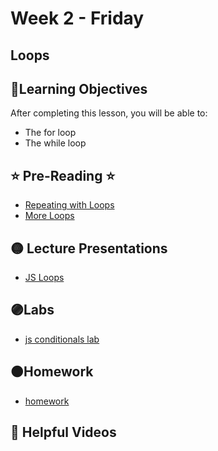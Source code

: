 # Week 2 - Friday

## Loops

## 📍Learning Objectives
After completing this lesson, you will be able to:

- The for loop
- The while loop


## ⭐️ Pre-Reading ⭐️
- [Repeating with Loops](https://digitalcrafts.instructure.com/courses/252/pages/reading-repeating-with-loops)
- [More Loops](https://digitalcrafts.instructure.com/courses/252/pages/reading-more-loops)



## 🟡 Lecture Presentations
- [JS Loops](https://dc-web2.onrender.com/javascript/loops#1)


## 🟣Labs 
- [js conditionals lab](https://github.com/DigitalCraftsStudents/js-lab-loops)


## 🟠Homework 

- [homework](https://github.com/DigitalCraftsStudents/js-hw-loops)


## 🔵 Helpful Videos

<!-- - []() -->




